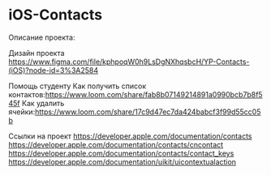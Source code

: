 # iOS-Contacts
Описание проекта: 

Дизайн проекта https://www.figma.com/file/kphpoqW0h9LsDgNXhqsbcH/YP-Contacts-(iOS)?node-id=3%3A2584

Помощь студенту
Как получить список контактов:https://www.loom.com/share/fab8b07149214891a0990bcb7b8f545f
Как удалить ячейки:https://www.loom.com/share/17c9d47ec7da424babcf3f99d55cc05b

Ссылки на проект
https://developer.apple.com/documentation/contacts
https://developer.apple.com/documentation/contacts/cncontact
https://developer.apple.com/documentation/contacts/contact_keys
https://developer.apple.com/documentation/uikit/uicontextualaction
